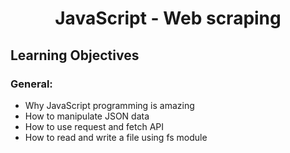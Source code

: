 <h1 align="center">JavaScript - Web scraping</h1>

## Learning Objectives

### General:
* Why JavaScript programming is amazing
* How to manipulate JSON data
* How to use request and fetch API
* How to read and write a file using fs module